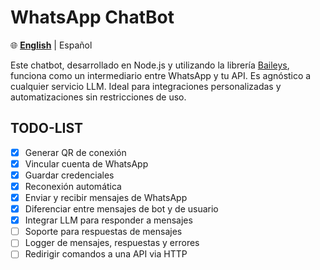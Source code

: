 # WhatsApp ChatBot

🌐 [**English**](./README-ES.md) | Español

Este chatbot, desarrollado en Node.js y utilizando la librería [Baileys](https://github.com/WhiskeySockets/Baileys), funciona como un intermediario entre WhatsApp y tu API. Es agnóstico a cualquier servicio LLM. Ideal para integraciones personalizadas y automatizaciones sin restricciones de uso.

## TODO-LIST

- [x] Generar QR de conexión
- [x] Vincular cuenta de WhatsApp
- [x] Guardar credenciales
- [x] Reconexión automática
- [x] Enviar y recibir mensajes de WhatsApp
- [x] Diferenciar entre mensajes de bot y de usuario
- [x] Integrar LLM para responder a mensajes
- [ ] Soporte para respuestas de mensajes
- [ ] Logger de mensajes, respuestas y errores
- [ ] Redirigir comandos a una API via HTTP
